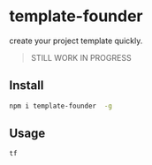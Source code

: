 # template-founder

create your project template quickly.
> STILL WORK IN PROGRESS

## Install

```bash
npm i template-founder  -g
```

## Usage

```bash
tf
```



